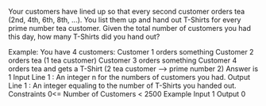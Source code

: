 Your customers have lined up so that every second customer orders tea (2nd, 4th, 6th, 8th, ...). You list them up and hand out T-Shirts for every prime number tea customer.
Given the total number of customers you had this day, how many T-Shirts did you hand out?

Example: You have 4 customers:
Customer 1 orders something
Customer 2 orders tea (1 tea customer)
Customer 3 orders something
Customer 4 orders tea and gets a T-Shirt (2 tea customer --> prime number 2)
Answer is 1
Input
Line 1 : An integer n for the numbers of customers you had.
Output
Line 1 : An integer equaling to the number of T-Shirts you handed out.
Constraints
0<= Number of Customers < 2500
Example
Input
1
Output
0
